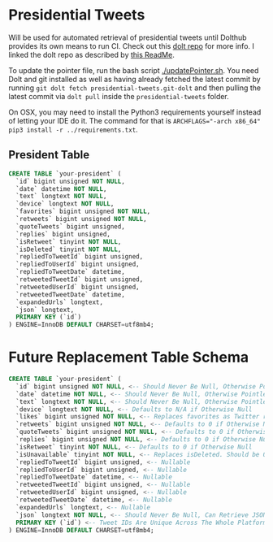 # Presidential Tweets

Will be used for automated retrieval of presidential tweets until Dolthub provides its own means to run CI. Check out this [dolt repo][repo] for more info. I linked the dolt repo as described by [this ReadMe][dolt-link].

To update the pointer file, run the bash script [./updatePointer.sh][update-pointer]. You need Dolt and git installed as well as having already fetched the latest commit by running `git dolt fetch presidential-tweets.git-dolt` and then pulling the latest commit via `dolt pull` inside the `presidential-tweets` folder.

On OSX, you may need to install the Python3 requirements yourself instead of letting your IDE do it. The command for that is `ARCHFLAGS="-arch x86_64" pip3 install -r ../requirements.txt`.

## President Table
```sql
CREATE TABLE `your-president` (
  `id` bigint unsigned NOT NULL,
  `date` datetime NOT NULL,
  `text` longtext NOT NULL,
  `device` longtext NOT NULL,
  `favorites` bigint unsigned NOT NULL,
  `retweets` bigint unsigned NOT NULL,
  `quoteTweets` bigint unsigned,
  `replies` bigint unsigned,
  `isRetweet` tinyint NOT NULL,
  `isDeleted` tinyint NOT NULL,
  `repliedToTweetId` bigint unsigned,
  `repliedToUserId` bigint unsigned,
  `repliedToTweetDate` datetime,
  `retweetedTweetId` bigint unsigned,
  `retweetedUserId` bigint unsigned,
  `retweetedTweetDate` datetime,
  `expandedUrls` longtext,
  `json` longtext,
  PRIMARY KEY (`id`)
) ENGINE=InnoDB DEFAULT CHARSET=utf8mb4;
```

# Future Replacement Table Schema
```sql
CREATE TABLE `your-president` (
  `id` bigint unsigned NOT NULL, <-- Should Never Be Null, Otherwise Pointless To Record
  `date` datetime NOT NULL, <-- Should Never Be Null, Otherwise Pointless To Record
  `text` longtext NOT NULL, <-- Should Never Be Null, Otherwise Pointless To Record
  `device` longtext NOT NULL, <-- Defaults to N/A if Otherwise Null
  `likes` bigint unsigned NOT NULL, <-- Replaces favorites as Twitter refers to hearts/favorites as likes in it's API - Defaults to 0 if Otherwise Null
  `retweets` bigint unsigned NOT NULL, <-- Defaults to 0 if Otherwise Null
  `quoteTweets` bigint unsigned NOT NULL, <-- Defaults to 0 if Otherwise Null
  `replies` bigint unsigned NOT NULL, <-- Defaults to 0 if Otherwise Null
  `isRetweet` tinyint NOT NULL, <-- Defaults to 0 if Otherwise Null
  `isUnavailable` tinyint NOT NULL, <-- Replaces isDeleted. Should be 0 if null or tweet is otherwise inaccessible
  `repliedToTweetId` bigint unsigned, <-- Nullable
  `repliedToUserId` bigint unsigned, <-- Nullable
  `repliedToTweetDate` datetime, <-- Nullable
  `retweetedTweetId` bigint unsigned, <-- Nullable
  `retweetedUserId` bigint unsigned, <-- Nullable
  `retweetedTweetDate` datetime, <-- Nullable
  `expandedUrls` longtext, <-- Nullable
  `json` longtext NOT NULL, <-- Should Never Be Null, Can Retrieve JSON Response By Querying Twitter API For Tweet ID (represented by id)
  PRIMARY KEY (`id`) <-- Tweet IDs Are Unique Across The Whole Platform
) ENGINE=InnoDB DEFAULT CHARSET=utf8mb4;
```

[repo]: https://www.dolthub.com/repositories/alexis-evelyn/presidential-tweets
[dolt-link]: https://github.com/dolthub/dolt/blob/master/go/cmd/git-dolt/README.md
[update-pointer]: updatePointer.sh
